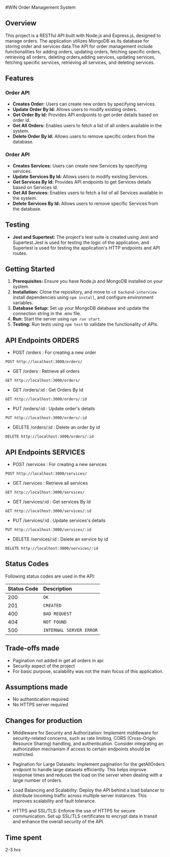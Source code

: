 #WIN Order Management System

## Overview

This project is a RESTful API built with Node.js and Express.js, designed to manage orders. The application utilizes MongoDB as its database for storing order and services data.The API for order management include functionalities for adding orders, updating orders, fetching specific orders, retrieving all orders, deleting orders,adding services, updating services, fetching specific services, retrieving all services, and deleting services.

## Features

### Order API
- **Creates Order:** Users can create new orders by specifying services.
- **Update Order By Id:** Allows users to modify existing orders.
- **Get Order By Id:** Provides API endpoints to get order details based on order id.
- **Get All Orders:** Enables users to fetch a list of all orders available in the system.
- **Delete Order By Id:** Allows users to remove specific orders from the database.

### Order API
- **Creates Services:** Users can create new Services by specifying services.
- **Update Services By Id:** Allows users to modify existing Services.
- **Get Services By Id:** Provides API endpoints to get Services details based on Services id.
- **Get All Services:** Enables users to fetch a list of all Services available in the system.
- **Delete Services By Id:** Allows users to remove specific Services from the database.


## Testing
- **Jest and Supertest:** The project's test suite is created using Jest and Supertest.Jest is used for testing the logic of the application, and Supertest is used for testing the application's HTTP endpoints and API routes.

## Getting Started
1. **Prerequisites:** Ensure you have Node.js and MongoDB installed on your system.
2. **Installation:** Clone the repository, and move to `cd backend-interview` install dependencies using `npm install`, and configure environment variables.
3. **Database Setup:** Set up your MongoDB database and update the connection string in the .env file.
4. **Run:** Start the server using `npm run start`.
5. **Testing:** Run tests using `npm test` to validate the functionality of APIs.


## API Endpoints ORDERS ##
- POST /orders : For creating a new order
```http
POST http://localhost:3000/orders/
```

- GET /orders : Retrieve all orders
```http
GET http://localhost:3000/orders/
```

- GET /orders/:id : Get Orders By Id
```http
GET http://localhost:3000/orders/:id 
```

- PUT /orders/:id : Update order's details
```http
PUT http://localhost:3000/orders/:id
```

- DELETE /orders/:id : Delete an order by id
```http
DELETE http://localhost:3000/orders/:id
```

## API Endpoints SERVICES ##
- POST /services : For creating a new services
```http
POST http://localhost:3000/services/
```

- GET /services : Retrieve all services
```http
GET http://localhost:3000/services/
```

- GET /services/:id : Get services By Id
```http
GET http://localhost:3000/services/:id 
```

- PUT /services/:id : Update services's details
```http
PUT http://localhost:3000/services/:id
```

- DELETE /services/:id : Delete an service by id
```http
DELETE http://localhost:3000/services/:id
```


## Status Codes

Following status codes are used in the API:

| Status Code | Description |
| :--- | :--- |
| 200 | `OK` |
| 201 | `CREATED` |
| 400 | `BAD REQUEST` |
| 404 | `NOT FOUND` |
| 500 | `INTERNAL SERVER ERROR` |


## Trade-offs made
  - Pagination not added in get all orders in api 
  - Security aspect of the project 
  - For basic purpose, scalability was not the main focus of this application.


## Assumptions made
  - No authentication required
  - No HTTPS server required

## Changes for production

- Middleware for Security and Authorization: Implement middleware for security-related concerns, such as rate limiting, CORS (Cross-Origin Resource Sharing) handling, and authentication. Consider integrating an authorization mechanism if access to certain endpoints should be restricted.

- Pagination for Large Datasets: Implement pagination for the getAllOrders endpoint to handle large datasets efficiently. This helps improve response times and reduces the load on the server when dealing with a large number of orders.

- Load Balancing and Scalability: Deploy the API behind a load balancer to distribute incoming traffic across multiple server instances. This improves scalability and fault tolerance.

- HTTPS and SSL/TLS: Enforce the use of HTTPS for secure communication. Set up SSL/TLS certificates to encrypt data in transit and enhance the overall security of the API.


## Time spent 
2-3 hrs 